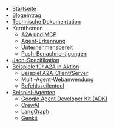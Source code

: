 <!-- docs/_sidebar.md -->

* [Startseite](/)
* [Blogeintrag](https://developers.googleblog.com/en/a2a-a-new-era-of-agent-interoperability/)
* [Technische Dokumentation](/documentation.md)
* Kernthemen
  * [A2A und MCP](/de/topics/a2a_and_mcp.md)
  * [Agent-Erkennung](/de/topics/agent_discovery.md)
  * [Unternehmensbereit](/de/topics/enterprise_ready.md)
  * [Push-Benachrichtigungen](/de/topics/push_notifications.md)
* [Json-Spezifikation](https://github.com/google/A2A/tree/main/specification/json)
* [Beispiele für A2A in Aktion](https://github.com/google/A2A/tree/main/samples)
  * [Beispiel A2A-Client/Server](https://github.com/google/A2A/tree/main/samples/python/common)
  * [Multi-Agent-Webanwendung](https://github.com/google/A2A/tree/main/demo/README.md)
  * [Befehlszeilentool](https://github.com/google/A2A/blob/main/samples/python/hosts/cli/README.md)
* [Beispiel-Agenten](https://github.com/google/A2A/tree/main/samples)
  * [Google Agent Developer Kit (ADK)](https://github.com/google/A2A/tree/main/samples/python/agents/google_adk/README.md)
  * [CrewAI](https://github.com/google/A2A/tree/main/samples/python/agents/crewai/README.md)
  * [LangGraph](https://github.com/google/A2A/tree/main/samples/python/agents/langgraph/README.md)
  * [Genkit](https://github.com/google/A2A/tree/main/samples/js/src/agents/README.md) 